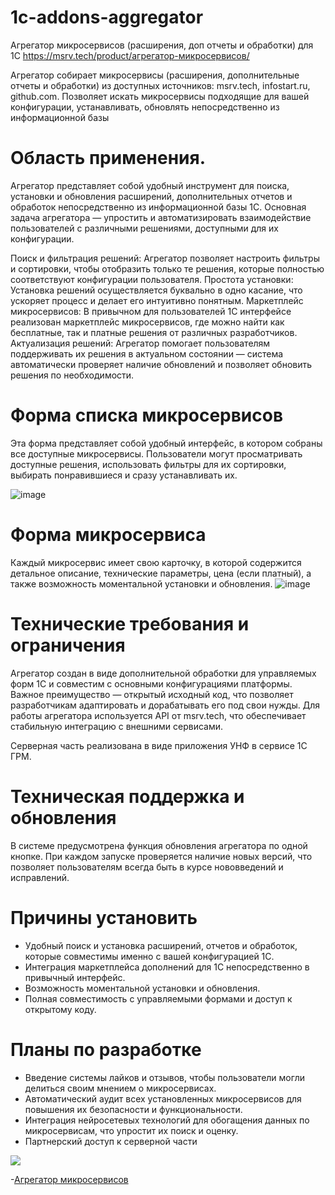 # 1c-addons-aggregator
Агрегатор микросервисов (расширения, доп отчеты и обработки) для 1С https://msrv.tech/product/агрегатор-микросервисов/

Агрегатор собирает микросервисы (расширения, дополнительные отчеты и обработки) из доступных источников: msrv.tech, infostart.ru, github.com. Позволяет искать микросервисы подходящие для вашей конфигурации, устанавливать, обновлять непосредственно из информационной базы

# Область применения.
Агрегатор представляет собой удобный инструмент для поиска, установки и обновления расширений, дополнительных отчетов и обработок непосредственно из информационной базы 1С. Основная задача агрегатора — упростить и автоматизировать взаимодействие пользователей с различными решениями, доступными для их конфигурации.

Поиск и фильтрация решений: Агрегатор позволяет настроить фильтры и сортировки, чтобы отобразить только те решения, которые полностью соответствуют конфигурации пользователя.
Простота установки: Установка решений осуществляется буквально в одно касание, что ускоряет процесс и делает его интуитивно понятным.
Маркетплейс микросервисов: В привычном для пользователей 1С интерфейсе реализован маркетплейс микросервисов, где можно найти как бесплатные, так и платные решения от различных разработчиков.
Актуализация решений: Агрегатор помогает пользователям поддерживать их решения в актуальном состоянии — система автоматически проверяет наличие обновлений и позволяет обновить решения по необходимости.
# Форма списка микросервисов
Эта форма представляет собой удобный интерфейс, в котором собраны все доступные микросервисы. Пользователи могут просматривать доступные решения, использовать фильтры для их сортировки, выбирать понравившиеся и сразу устанавливать их.

![image](https://github.com/user-attachments/assets/22fcc166-3820-4924-a512-4a247f8fdb73)

# Форма микросервиса
Каждый микросервис имеет свою карточку, в которой содержится детальное описание, технические параметры, цена (если платный), а также возможность моментальной установки и обновления.
![image](https://github.com/user-attachments/assets/a5a79e1c-986a-4ff7-a46f-3b8590bde8cc)


# Технические требования и ограничения
Агрегатор создан в виде дополнительной обработки для управляемых форм 1С и совместим с основными конфигурациями платформы. Важное преимущество — открытый исходный код, что позволяет разработчикам адаптировать и дорабатывать его под свои нужды. Для работы агрегатора используется API от msrv.tech, что обеспечивает стабильную интеграцию с внешними сервисами.

Серверная часть реализована в виде приложения УНФ в сервисе 1С ГРМ. 

# Техническая поддержка и обновления
В системе предусмотрена функция обновления агрегатора по одной кнопке. При каждом запуске проверяется наличие новых версий, что позволяет пользователям всегда быть в курсе нововведений и исправлений.
# Причины установить
- Удобный поиск и установка расширений, отчетов и обработок, которые совместимы именно с вашей конфигурацией 1С.
- Интеграция маркетплейса дополнений для 1С непосредственно в привычный интерфейс.
- Возможность моментальной установки и обновления.
- Полная совместимость с управляемыми формами и доступ к открытому коду.
# Планы по разработке
- Введение системы лайков и отзывов, чтобы пользователи могли делиться своим мнением о микросервисах.
- Автоматический аудит всех установленных микросервисов для повышения их безопасности и функциональности.
- Интеграция нейросетевых технологий для обогащения данных по микросервисам, что упростит их поиск и оценку.
- Партнерский доступ к серверной части
  
![](https://infostart.ru/bitrix/templates/sandbox_empty/assets/tpl/abo/img/logo.svg)

-[Агрегатор микросервисов](https://infostart.ru/1c/tools/2215310/)

  
